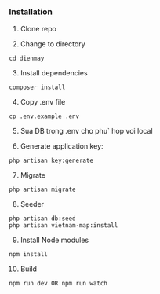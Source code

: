 
### Installation

1. Clone repo

2. Change to directory

````
cd dienmay
````   

3. Install dependencies

````
composer install
````

4. Copy .env file

```
cp .env.example .env
```

5. Sua DB trong .env cho phu` hop voi local

6. Generate application key:

````
php artisan key:generate
````

7. Migrate
````
php artisan migrate
````

8. Seeder
````
php artisan db:seed
php artisan vietnam-map:install
````

9. Install Node modules
````
npm install
````

10. Build

````
npm run dev OR npm run watch
````
